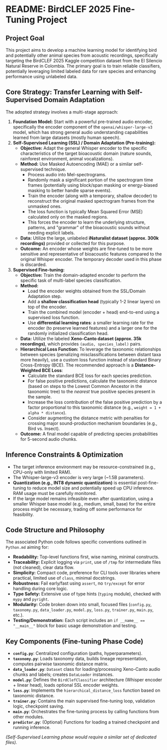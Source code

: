 # README: BirdCLEF 2025 Fine-Tuning Project

## Project Goal

This project aims to develop a machine learning model for identifying bird and potentially other animal species from acoustic recordings, specifically targeting the BirdCLEF 2025 Kaggle competition dataset from the El Silencio Natural Reserve in Colombia. The primary goal is to train reliable classifiers, potentially leveraging limited labeled data for rare species and enhancing performance using unlabeled data.

## Core Strategy: Transfer Learning with Self-Supervised Domain Adaptation

The adopted strategy involves a multi-stage approach:

1.  **Foundation Model:** Start with a powerful pre-trained audio encoder, specifically the encoder component of the `openai/whisper-large-v3` model, which has strong general audio understanding capabilities learned from large datasets (mostly human speech).
2.  **Self-Supervised Learning (SSL) / Domain Adaptation (Pre-training):**
    *   **Objective:** Adapt the general Whisper encoder to the specific characteristics of the target bioacoustic domain (nature sounds, rainforest environment, animal vocalizations).
    *   **Method:** Use Masked Autoencoding (MAE) or a similar self-supervised technique.
        *   Process audio into Mel-spectrograms.
        *   Randomly mask a significant portion of the spectrogram time frames (potentially using block/span masking or energy-biased masking to better handle sparse events).
        *   Train the encoder (along with a temporary, shallow decoder) to reconstruct the original masked spectrogram frames from the unmasked ones.
        *   The loss function is typically Mean Squared Error (MSE) calculated only on the masked regions.
        *   This forces the encoder to learn the underlying structure, patterns, and "grammar" of the bioacoustic sounds without needing explicit labels.
    *   **Data:** Utilize the large, unlabeled **iNaturalist dataset (approx. 300k recordings)** provided or collected for this purpose.
    *   **Outcome:** An encoder whose weights are fine-tuned to be more sensitive and representative of bioacoustic features compared to the original Whisper encoder. The temporary decoder used in this phase is discarded.
3.  **Supervised Fine-tuning:**
    *   **Objective:** Train the domain-adapted encoder to perform the specific task of multi-label species classification.
    *   **Method:**
        *   Load the encoder weights obtained from the SSL/Domain Adaptation step.
        *   Add a **shallow classification head** (typically 1-2 linear layers) on top of the encoder.
        *   Train the combined model (encoder + head) end-to-end using a supervised loss function.
        *   Use **differential learning rates**: a smaller learning rate for the encoder (to preserve learned features) and a larger one for the randomly initialized classification head.
    *   **Data:** Utilize the labeled **Xeno-Canto dataset (approx. 35k recordings)**, which provides `(audio, species_label)` pairs.
    *   **Hierarchical Loss Function:** To leverage the taxonomic relationships between species (penalizing misclassifications between distant taxa more heavily), use a custom loss function instead of standard Binary Cross-Entropy (BCE). The recommended approach is a **Distance-Weighted BCE Loss**:
        *   Calculate the standard BCE loss for each species prediction.
        *   For false positive predictions, calculate the taxonomic distance (based on steps to the Lowest Common Ancestor in the taxonomic tree) to the *nearest* true positive species present in the sample.
        *   Increase the loss contribution of the false positive prediction by a factor proportional to this taxonomic distance (e.g., `weight = 1 + alpha * distance`).
        *   Consider augmenting the distance metric with penalties for crossing major sound-production mechanism boundaries (e.g., Bird vs. Insect).
    *   **Outcome:** A final model capable of predicting species probabilities for 5-second audio chunks.

## Inference Constraints & Optimization

*   The target inference environment may be resource-constrained (e.g., CPU-only with limited RAM).
*   The Whisper-large-v3 encoder is very large (~1.5B parameters).
*   **Quantization (e.g., INT8 dynamic quantization)** is essential post-fine-tuning to reduce model size and potentially speed up CPU inference. RAM usage must be carefully monitored.
*   If the large model remains infeasible even after quantization, using a smaller Whisper base model (e.g., medium, small, base) for the entire process might be necessary, trading off some performance for feasibility.

## Code Structure and Philosophy

The associated Python code follows specific conventions outlined in `Python.md` aiming for:

*   **Readability:** Top-level functions first, wise naming, minimal constructs.
*   **Traceability:** Explicit logging via `print`, use of `/tmp` for intermediate files (not cleaned), clear data flow.
*   **Simplicity:** Compact code, preference for CLI tools over libraries where practical, limited use of `class`, minimal docstrings.
*   **Robustness:** Fail early/fast using `assert`, no `try/except` for error handling during core logic.
*   **Type Safety:** Extensive use of type hints (`typing` module), checked with `mypy` and `pyright`.
*   **Modularity:** Code broken down into small, focused files (`config.py`, `taxonomy.py`, `data_loader.py`, `model.py`, `loss.py`, `trainer.py`, `main.py`, etc.).
*   **Testing/Demonstration:** Each script includes an `if __name__ == "__main__"` block for basic usage demonstration and testing.

## Key Components (Fine-tuning Phase Code)

*   **`config.py`**: Centralized configuration (paths, hyperparameters).
*   **`taxonomy.py`**: Loads taxonomy data, builds lineage representation, computes pairwise taxonomic distance matrix.
*   **`data_loader.py`**: `Dataset` class for loading/processing Xeno-Canto audio chunks and labels; creates `DataLoader` instances.
*   **`model.py`**: Defines the `BirdClefClassifier` architecture (Whisper encoder + linear head), loads optional SSL encoder weights.
*   **`loss.py`**: Implements the `hierarchical_distance_loss` function based on taxonomic distance.
*   **`trainer.py`**: Contains the main supervised fine-tuning loop, validation logic, checkpoint saving.
*   **`main.py`**: Orchestrates the fine-tuning process by calling functions from other modules.
*   **`predictor.py`**: (Optional) Functions for loading a trained checkpoint and running inference.

*(Self-Supervised Learning phase would require a similar set of dedicated files).*